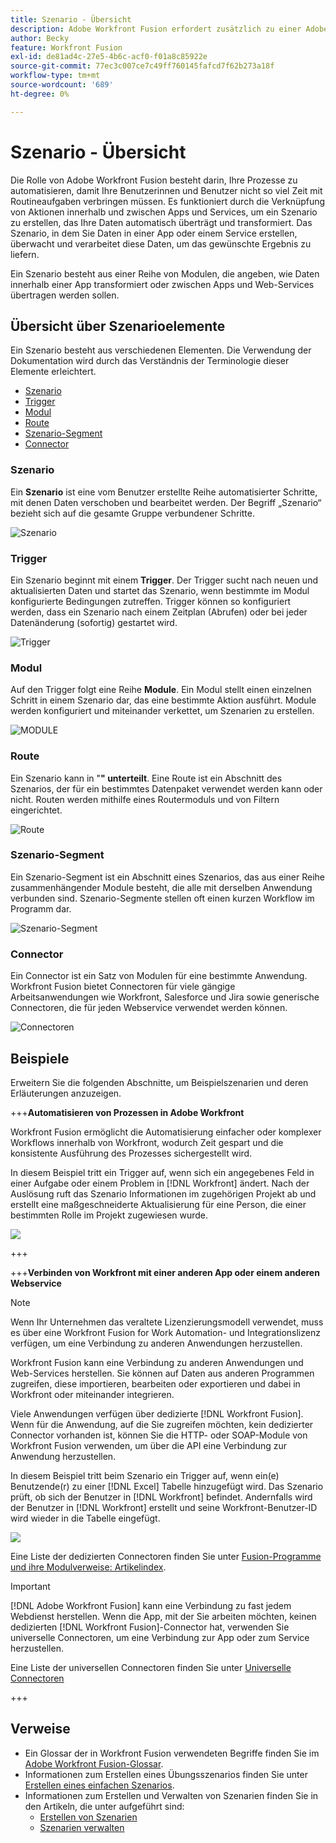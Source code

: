 ```yaml
---
title: Szenario - Übersicht
description: Adobe Workfront Fusion erfordert zusätzlich zu einer Adobe Workfront-Lizenz eine Adobe Workfront Fusion-Lizenz.
author: Becky
feature: Workfront Fusion
exl-id: de81ad4c-27e5-4b6c-acf0-f01a8c85922e
source-git-commit: 77ec3c007ce7c49ff760145fafcd7f62b273a18f
workflow-type: tm+mt
source-wordcount: '689'
ht-degree: 0%

---
```


# Szenario - Übersicht

Die Rolle von Adobe Workfront Fusion besteht darin, Ihre Prozesse zu automatisieren, damit Ihre Benutzerinnen und Benutzer nicht so viel Zeit mit Routineaufgaben verbringen müssen. Es funktioniert durch die Verknüpfung von Aktionen innerhalb und zwischen Apps und Services, um ein Szenario zu erstellen, das Ihre Daten automatisch überträgt und transformiert. Das Szenario, in dem Sie Daten in einer App oder einem Service erstellen, überwacht und verarbeitet diese Daten, um das gewünschte Ergebnis zu liefern.

Ein Szenario besteht aus einer Reihe von Modulen, die angeben, wie Daten innerhalb einer App transformiert oder zwischen Apps und Web-Services übertragen werden sollen.

## Übersicht über Szenarioelemente

Ein Szenario besteht aus verschiedenen Elementen. Die Verwendung der Dokumentation wird durch das Verständnis der Terminologie dieser Elemente erleichtert.

* [Szenario](#scenario)
* [Trigger](#trigger)
* [Modul](#module)
* [Route](#route)
* [Szenario-Segment](#scenario-segment)
* [Connector](#connector)

### Szenario

Ein **Szenario** ist eine vom Benutzer erstellte Reihe automatisierter Schritte, mit denen Daten verschoben und bearbeitet werden. Der Begriff „Szenario“ bezieht sich auf die gesamte Gruppe verbundener Schritte.

![Szenario](assets/entire-scenario-scenario.png)

### Trigger

Ein Szenario beginnt mit einem **Trigger**. Der Trigger sucht nach neuen und aktualisierten Daten und startet das Szenario, wenn bestimmte im Modul konfigurierte Bedingungen zutreffen. Trigger können so konfiguriert werden, dass ein Szenario nach einem Zeitplan (Abrufen) oder bei jeder Datenänderung (sofortig) gestartet wird.

![Trigger ](assets/scenario-trigger.png)

### Modul

Auf den Trigger folgt eine Reihe **Module**. Ein Modul stellt einen einzelnen Schritt in einem Szenario dar, das eine bestimmte Aktion ausführt. Module werden konfiguriert und miteinander verkettet, um Szenarien zu erstellen.

![MODULE](assets/scenario-module.png)

### Route

Ein Szenario kann in &quot;**&quot; unterteilt**. Eine Route ist ein Abschnitt des Szenarios, der für ein bestimmtes Datenpaket verwendet werden kann oder nicht. Routen werden mithilfe eines Routermoduls und von Filtern eingerichtet.

![Route](assets/scenario-route.png)

### Szenario-Segment

Ein Szenario-Segment ist ein Abschnitt eines Szenarios, das aus einer Reihe zusammenhängender Module besteht, die alle mit derselben Anwendung verbunden sind. Szenario-Segmente stellen oft einen kurzen Workflow im Programm dar.

![Szenario-Segment](assets/scenario-segment.png)

### Connector

Ein Connector ist ein Satz von Modulen für eine bestimmte Anwendung. Workfront Fusion bietet Connectoren für viele gängige Arbeitsanwendungen wie Workfront, Salesforce und Jira sowie generische Connectoren, die für jeden Webservice verwendet werden können.

![Connectoren](assets/scenario-connectors.png)

## Beispiele

Erweitern Sie die folgenden Abschnitte, um Beispielszenarien und deren Erläuterungen anzuzeigen.

+++**Automatisieren von Prozessen in Adobe Workfront**

Workfront Fusion ermöglicht die Automatisierung einfacher oder komplexer Workflows innerhalb von Workfront, wodurch Zeit gespart und die konsistente Ausführung des Prozesses sichergestellt wird.

In diesem Beispiel tritt ein Trigger auf, wenn sich ein angegebenes Feld in einer Aufgabe oder einem Problem in [!DNL Workfront] ändert. Nach der Auslösung ruft das Szenario Informationen im zugehörigen Projekt ab und erstellt eine maßgeschneiderte Aktualisierung für eine Person, die einer bestimmten Rolle im Projekt zugewiesen wurde.

![](assets/fusion-template-example.png)

+++

+++**Verbinden von Workfront mit einer anderen App oder einem anderen Webservice**

>[!NOTE]
>
>Wenn Ihr Unternehmen das veraltete Lizenzierungsmodell verwendet, muss es über eine Workfront Fusion for Work Automation- und Integrationslizenz verfügen, um eine Verbindung zu anderen Anwendungen herzustellen.

Workfront Fusion kann eine Verbindung zu anderen Anwendungen und Web-Services herstellen. Sie können auf Daten aus anderen Programmen zugreifen, diese importieren, bearbeiten oder exportieren und dabei in Workfront oder miteinander integrieren.

Viele Anwendungen verfügen über dedizierte [!DNL Workfront Fusion]. Wenn für die Anwendung, auf die Sie zugreifen möchten, kein dedizierter Connector vorhanden ist, können Sie die HTTP- oder SOAP-Module von Workfront Fusion verwenden, um über die API eine Verbindung zur Anwendung herzustellen.

In diesem Beispiel tritt beim Szenario ein Trigger auf, wenn ein(e) Benutzende(r) zu einer [!DNL Excel] Tabelle hinzugefügt wird. Das Szenario prüft, ob sich der Benutzer in [!DNL Workfront] befindet. Andernfalls wird der Benutzer in [!DNL Workfront] erstellt und seine Workfront-Benutzer-ID wird wieder in die Tabelle eingefügt.

![](assets/fusion-integration-example.png)

Eine Liste der dedizierten Connectoren finden Sie unter [Fusion-Programme und ihre Modulverweise: Artikelindex](/help/workfront-fusion/references/apps-and-modules/apps-and-modules-toc.md).


>[!IMPORTANT]
>
>[!DNL Adobe Workfront Fusion] kann eine Verbindung zu fast jedem Webdienst herstellen. Wenn die App, mit der Sie arbeiten möchten, keinen dedizierten [!DNL Workfront Fusion]-Connector hat, verwenden Sie universelle Connectoren, um eine Verbindung zur App oder zum Service herzustellen.
>
>Eine Liste der universellen Connectoren finden Sie unter [Universelle Connectoren](/help/workfront-fusion/references/apps-and-modules/apps-and-modules-toc.md#universal-connectors)

+++

## Verweise

* Ein Glossar der in Workfront Fusion verwendeten Begriffe finden Sie im [Adobe Workfront Fusion-Glossar](/help/workfront-fusion/get-started-with-fusion/understand-fusion/fusion-glossary.md).
* Informationen zum Erstellen eines Übungsszenarios finden Sie unter [Erstellen eines einfachen Szenarios](/help/workfront-fusion/build-practice-scenarios/create-basic-scenario.md).
* Informationen zum Erstellen und Verwalten von Szenarien finden Sie in den Artikeln, die unter aufgeführt sind:
   * [Erstellen von Szenarien](/help/workfront-fusion/create-scenarios/create-scenarios-toc.md)
   * [Szenarien verwalten](/help/workfront-fusion/manage-scenarios/manage-scenarios-toc.md)
